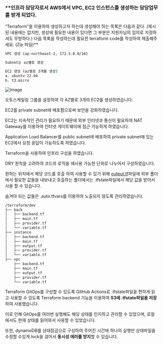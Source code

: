 ### **인프라 담당자로서 AWS에서 VPC, EC2 인스턴스를 생성하는 담당업무를 받게 되었다.
“Terraform”을 이용하여 생성하고자 하는데 생성해야 하는 목록은 다음과 같다. (제시된 내용에는 없지만, 생성에 필요한 내용이 있다면 그 부분은 지원자님의 임의로 지정하셔도 무방하다.)
다음 목록을 작성하는데 필요한 terraform code를 작성하여 제출해주세요. (Zip 파일)**

```bash
VPC 생성 (ap-northeast-2, 172.5.0.0/16)

Subnet는 az별로 생성

EC2 생성 (az별로 3개를 생성)
a. ubuntu 22.04
b. t3.micro
```

![image](https://github.com/hansungmoon/illuminarean-terraform/assets/98951034/5fba3067-1128-4898-82d3-08c40e6007c4)



오토스케일링 그룹을 설정하여 각 AZ별로 3개의 EC2를 생성하였습니다.

EC2를 private subnet에 배포함으로써 보안을 강화하였습니다.

EC2는 지속적인 관리가 필요하기 때문에 외부 인터넷과 통신이 필요하여 NAT Gateway를 이용하여 인터넷 게이트웨이에 접근 가능하게 하였습니다.

Application Load Balancer를 public subnet에 배포하여 private subnet에 있는 EC2에서 요청 응답이 가능하도록 하였습니다.

Terraform을 사용하여 인프라 구성을 하였습니다.

DRY 원칙을 고려하여 코드의 로직을 재사용 가능한 단위로 나누어서 구성하였습니다.

원하는 위치에서 해당 코드를 호출 하여 사용할 수 있기 위해 [output.tf](http://output.tf)파일에 외부 폴더에서 필요한 값들을 내보내고 호출하는 폴더에서는 .tfstate파일에서 해당 값을 받아서 사용 할 수 있습니다.

숨겨야 되는 값들은 .auto.tfvars를 이용하여 노출되지 않도록 관리하였습니다.

```bash
/terraform/dev
├── back
│   ├── backend.tf
│   ├── main.tf
│   ├── provider.tf
│   └── variable.tf
├── instance
│   ├── backend.tf
│   ├── main.tf
│   ├── output.tf
│   ├── provider.tf
│   └── variable.tf
├── vpc
    ├── backend.tf
    ├── main.tf
    ├── output.tf
    ├── provider.tf
    └── variable.tf

```

Terraform GitOps를 구성할 수 있도록 GitHub Actions로 .tfstate파일을 편하게 읽고 사용할 수 있도록 Terraform backend 기능을 이용하여 **S3에 .tfstate파일을 저장**하여 사용했습니다.

이로 인해 GitOps를 여러번 실행해도 해당 상태를 인지하고 관리할 수 있었으며, 로컬에서도 현재 상태를 읽어와서 사용할 수 있었습니다.

또한, dynamoDB를 상태잠금으로 구성하여 주어진 시간에 하나의 실행만 상태파일을 수정할 수있게 lock을 걸어서 **동시성 에러를 방지**할 수 있습니다.
